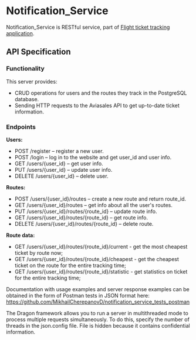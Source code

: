 # Notification_Service 

Notification_Service is RESTful service, part of [Flight ticket tracking application](https://github.com/MikhailCherepanovD/notification_service).

## API Specification

### Functionality
This server provides:
* CRUD operations for users and the routes they track in the PostgreSQL database.  
* Sending HTTP requests to the Aviasales API to get up-to-date ticket information.  

### Endpoints

**Users:**  

* POST /register – register a new user.  
* POST /login – log in to the website and get user_id and user info.  
* GET /users/{user_id} – get user info.  
* PUT /users/{user_id} – update user info.  
* DELETE /users/{user_id} – delete user.  

**Routes:**  

* POST /users/{user_id}/routes – create a new route and return route_id.  
* GET /users/{user_id}/routes – get info about all the user's routes.  
* PUT /users/{user_id}/routes/{route_id} – update route info.  
* GET /users/{user_id}/routes/{route_id} – get route info.  
* DELETE /users/{user_id}/routes/{route_id} – delete route.  


**Route data:**

* GET /users/{user_id}/routes/{route_id}/current -  get  the most cheapest ticket by route now;
* GET /users/{user_id}/routes/{route_id}/cheapest - get the cheapest ticket on the route for the entire tracking time;
* GET /users/{user_id}/routes/{route_id}/statistic - get statistics on ticket for the entire tracking time;

Documentation with usage examples and server response examples can be obtained in the form of Postman tests in JSON format here: <https://github.com/MikhailCherepanovD/notification_service_tests_postman>

The Dragon framework allows you to run a server in multithreaded mode to process multiple requests simultaneously. To do this, specify the number of threads in the json.config file. File is hidden because it contains confidential information.